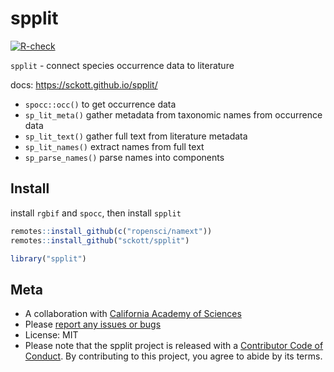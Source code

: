spplit
======



[![R-check](https://github.com/sckott/spplit/workflows/R-check/badge.svg)](https://github.com/sckott/spplit/actions/)

`spplit` - connect species occurrence data to literature

docs: <https://sckott.github.io/spplit/>

* `spocc::occ()` to get occurrence data
* `sp_lit_meta()` gather metadata from taxonomic names from occurrence data
* `sp_lit_text()` gather full text from literature metadata
* `sp_lit_names()` extract names from full text
* `sp_parse_names()` parse names into components

## Install

install `rgbif` and `spocc`, then install `spplit`


```r
remotes::install_github(c("ropensci/namext"))
remotes::install_github("sckott/spplit")
```


```r
library("spplit")
```

## Meta

* A collaboration with [California Academy of Sciences](http://www.calacademy.org/)
* Please [report any issues or bugs](https://github.com/sckott/spplit/issues)
* License: MIT
* Please note that the spplit project is released with a [Contributor Code of Conduct](https://contributor-covenant.org/version/2/0/CODE_OF_CONDUCT.html). By contributing to this project, you agree to abide by its terms.
